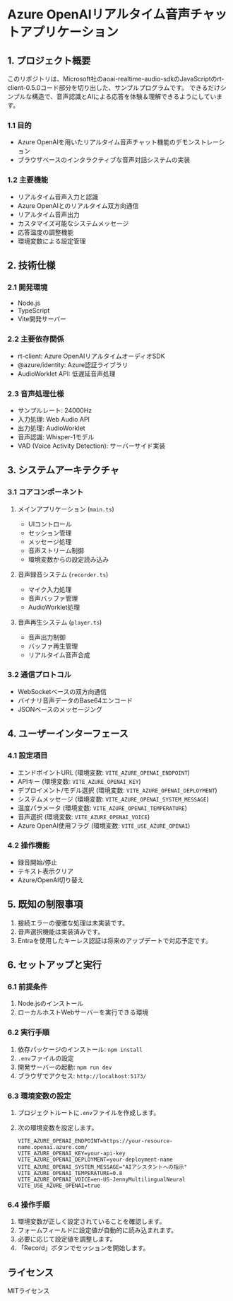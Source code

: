 # Azure OpenAIリアルタイム音声チャットアプリケーション

## 1. プロジェクト概要
このリポジトリは、Microsoft社のaoai-realtime-audio-sdkのJavaScriptのrt-client-0.5.0コード部分を切り出した、サンプルプログラムです。
できるだけシンプルな構造で、音声認識とAIによる応答を体験＆理解できるようにしています。

### 1.1 目的

- Azure OpenAIを用いたリアルタイム音声チャット機能のデモンストレーション
- ブラウザベースのインタラクティブな音声対話システムの実装

### 1.2 主要機能

- リアルタイム音声入力と認識
- Azure OpenAIとのリアルタイム双方向通信
- リアルタイム音声出力
- カスタマイズ可能なシステムメッセージ
- 応答温度の調整機能
- 環境変数による設定管理


## 2. 技術仕様

### 2.1 開発環境

- Node.js
- TypeScript
- Vite開発サーバー

### 2.2 主要依存関係

- rt-client: Azure OpenAIリアルタイムオーディオSDK
- @azure/identity: Azure認証ライブラリ
- AudioWorklet API: 低遅延音声処理

### 2.3 音声処理仕様

- サンプルレート: 24000Hz
- 入力処理: Web Audio API
- 出力処理: AudioWorklet
- 音声認識: Whisper-1モデル
- VAD (Voice Activity Detection): サーバーサイド実装


## 3. システムアーキテクチャ

### 3.1 コアコンポーネント

1. メインアプリケーション (`main.ts`)
   - UIコントロール
   - セッション管理
   - メッセージ処理
   - 音声ストリーム制御
   - 環境変数からの設定読み込み

2. 音声録音システム (`recorder.ts`)
   - マイク入力処理
   - 音声バッファ管理
   - AudioWorklet処理

3. 音声再生システム (`player.ts`)
   - 音声出力制御
   - バッファ再生管理
   - リアルタイム音声合成

### 3.2 通信プロトコル

- WebSocketベースの双方向通信
- バイナリ音声データのBase64エンコード
- JSONベースのメッセージング


## 4. ユーザーインターフェース

### 4.1 設定項目

- エンドポイントURL (環境変数: `VITE_AZURE_OPENAI_ENDPOINT`)
- APIキー (環境変数: `VITE_AZURE_OPENAI_KEY`)
- デプロイメント/モデル選択 (環境変数: `VITE_AZURE_OPENAI_DEPLOYMENT`)
- システムメッセージ (環境変数: `VITE_AZURE_OPENAI_SYSTEM_MESSAGE`)
- 温度パラメータ (環境変数: `VITE_AZURE_OPENAI_TEMPERATURE`)
- 音声選択 (環境変数: `VITE_AZURE_OPENAI_VOICE`)
- Azure OpenAI使用フラグ (環境変数: `VITE_USE_AZURE_OPENAI`)

### 4.2 操作機能

- 録音開始/停止
- テキスト表示クリア
- Azure/OpenAI切り替え


## 5. 既知の制限事項

1. 接続エラーの優雅な処理は未実装です。
2. 音声選択機能は実装済みです。
3. Entraを使用したキーレス認証は将来のアップデートで対応予定です。


## 6. セットアップと実行

### 6.1 前提条件

1. Node.jsのインストール
2. ローカルホストWebサーバーを実行できる環境

### 6.2 実行手順

1. 依存パッケージのインストール: `npm install`
2. `.env`ファイルの設定
3. 開発サーバーの起動: `npm run dev`
4. ブラウザでアクセス: `http://localhost:5173/`

### 6.3 環境変数の設定

1. プロジェクトルートに`.env`ファイルを作成します。
2. 次の環境変数を設定します。

   ```
   VITE_AZURE_OPENAI_ENDPOINT=https://your-resource-name.openai.azure.com/
   VITE_AZURE_OPENAI_KEY=your-api-key
   VITE_AZURE_OPENAI_DEPLOYMENT=your-deployment-name
   VITE_AZURE_OPENAI_SYSTEM_MESSAGE="AIアシスタントへの指示"
   VITE_AZURE_OPENAI_TEMPERATURE=0.8
   VITE_AZURE_OPENAI_VOICE=en-US-JennyMultilingualNeural
   VITE_USE_AZURE_OPENAI=true
   ```

### 6.4 操作手順

1. 環境変数が正しく設定されていることを確認します。
2. フォームフィールドに設定値が自動的に読み込まれます。
3. 必要に応じて設定値を調整します。
4. 「Record」ボタンでセッションを開始します。


## ライセンス

MITライセンス